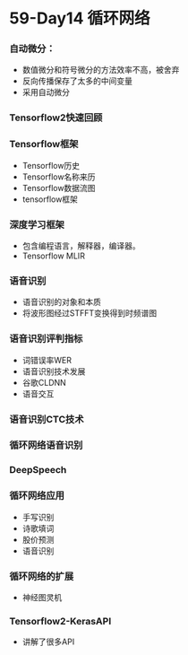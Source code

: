 # 59-Day14 循环网络

### 自动微分：

- 数值微分和符号微分的方法效率不高，被舍弃
- 反向传播保存了太多的中间变量
- 采用自动微分

### Tensorflow2快速回顾

### Tensorflow框架

- Tensorflow历史
- Tensorflow名称来历
- Tensorflow数据流图
- tensorflow框架

### 深度学习框架

- 包含编程语言，解释器，编译器。
- Tensorflow MLIR

### 语音识别

- 语音识别的对象和本质
- 将波形图经过STFFT变换得到时频谱图

### 语音识别评判指标

- 词错误率WER
- 语音识别技术发展
- 谷歌CLDNN
- 语音交互

### 语音识别CTC技术

### 循环网络语音识别

### DeepSpeech

### 循环网络应用

- 手写识别
- 诗歌填词
- 股价预测
- 语音识别

### 循环网络的扩展

- 神经图灵机

### Tensorflow2-KerasAPI

- 讲解了很多API




